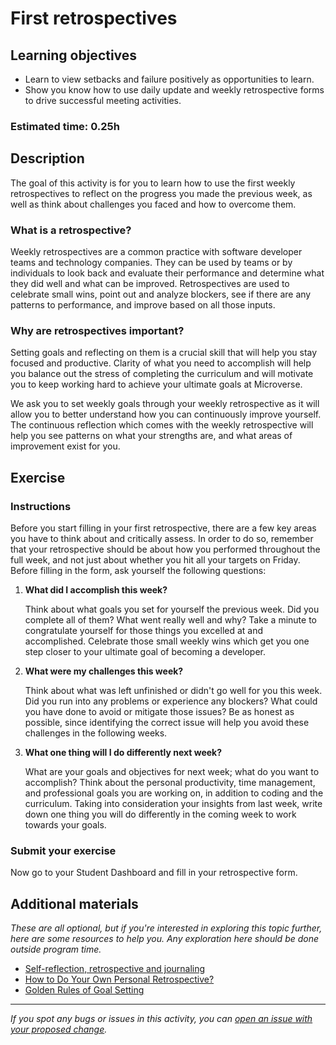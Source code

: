 # First retrospectives

## Learning objectives

- Learn to view setbacks and failure positively as opportunities to learn.
- Show you know how to use daily update and weekly retrospective forms to drive successful meeting activities.

### **Estimated time**: 0.25h

## Description

The goal of this activity is for you to learn how to use the first weekly retrospectives to reflect on the progress you made the previous week, as well as think about challenges you faced and how to overcome them. 

### What is a retrospective?

Weekly retrospectives are a common practice with software developer teams and technology companies. They can be used by teams or by individuals to look back and evaluate their performance and determine what they did well and what can be improved. Retrospectives are used to celebrate small wins, point out and analyze blockers, see if there are any patterns to performance, and improve based on all those inputs.

### Why are retrospectives important?

Setting goals and reflecting on them is a crucial skill that will help you stay focused and productive.  Clarity of what you need to accomplish will help you balance out the stress of completing the curriculum and will motivate you to keep working hard to achieve your ultimate goals at Microverse.

We ask you to set weekly goals through your weekly retrospective as it will allow you to better understand how you can continuously improve yourself. The continuous reflection which comes with the weekly retrospective will help you see patterns on what your strengths are, and what areas of improvement exist for you.

## Exercise

### Instructions

Before you start filling in your first retrospective, there are a few key areas you have to think about and critically assess. In order to do so, remember that your retrospective should be about how you performed throughout the full week, and not just about whether you hit all your targets on Friday. Before filling in the form, ask yourself the following questions: 

1. **What did I accomplish this week?**

    Think about what goals you set for yourself the previous week. Did you complete all of them? What went really well and why? Take a minute to congratulate yourself for those things you excelled at and accomplished. Celebrate those small weekly wins which get you one step closer to your ultimate goal of becoming a developer.

2. **What were my challenges this week?**

    Think about what was left unfinished or didn't go well for you this week. Did you run into any problems or experience any blockers? What could you have done to avoid or mitigate those issues? Be as honest as possible, since identifying the correct issue will help you avoid these challenges in the following weeks.

3. **What one thing will I do differently next week?**

    What are your goals and objectives for next week; what do you want to accomplish? Think about the personal productivity, time management, and professional goals you are working on, in addition to coding and the curriculum. Taking into consideration your insights from last week, write down one thing you will do differently in the coming week to work towards your goals.

### Submit your exercise

Now go to your Student Dashboard and fill in your retrospective form.

## Additional materials

*These are all optional, but if you're interested in exploring this topic further, here are some resources to help you. Any exploration here should be done outside program time.*

- [Self-reflection, retrospective and journaling](https://agileleanlife.com/self-reflection-retrospective-and-journaling/)
- [How to Do Your Own Personal Retrospective?](https://blog.jthoenes.net/2012/09/20/how-to-do-your-own-personal-retrospective/)
- [Golden Rules of Goal Setting](https://www.mindtools.com/pages/article/newHTE_90.htm)


------

_If you spot any bugs or issues in this activity, you can [open an issue with your proposed change](https://github.com/microverseinc/curriculum-transversal-skills/blob/main/git-github/articles/open_issue.md)._
